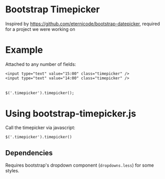 Bootstrap Timepicker
====================

Inspired by https://github.com/eternicode/bootstrap-datepicker, required for a project we were working on

# Example

Attached to any number of fields:

    <input type="text" value="15:00" class="timepicker" />
    <input type="text" value="14:00" class="timepicker" />
######
    $('.timepicker').timepicker();

# Using bootstrap-timepicker.js

Call the timepicker via javascript:

    $('.timepicker').timepicker()

## Dependencies

Requires bootstrap's dropdown component (`dropdowns.less`) for some styles.
